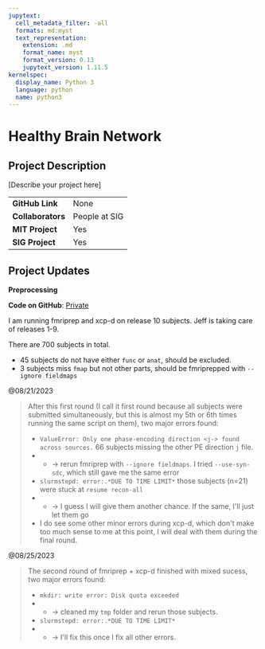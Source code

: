 ```yaml
---
jupytext:
  cell_metadata_filter: -all
  formats: md:myst
  text_representation:
    extension: .md
    format_name: myst
    format_version: 0.13
    jupytext_version: 1.11.5
kernelspec:
  display_name: Python 3
  language: python
  name: python3
---
```


# Healthy Brain Network

## Project Description
[Describe your project here]

| | |
| -------------- | ----------------------------- |
| **GitHub Link**  | None |
| **Collaborators**| People at SIG |
| **MIT Project**  | Yes |
| **SIG Project**  | Yes |


## Project Updates

**Preprocessing**

**Code on GitHub**: [Private](https://github.com/yibeichan/hbn_practice/tree/main/fmri/code)

I am running fmriprep and xcp-d on release 10 subjects. Jeff is taking care of releases 1-9.

There are 700 subjects in total.
- 45 subjects do not have either `func` or `anat`, should be excluded.
- 3 subjects miss `fmap` but not other parts, should be fmriprepped with `--ignore fieldmaps`


@08/21/2023
> After this first round (I call it first round because all subjects were submitted simultaneously, but this is almost my 5th or 6th times running the same script on them), two major errors found:
> - `ValueError: Only one phase-encoding direction <j-> found across sources.` 66 subjects missing the other PE direction `j` file. 
> - - -> rerun fmriprep with `--ignore fieldmaps`. I tried `--use-syn-sdc`, which still gave me the same error
> - `slurmstepd: error:.*DUE TO TIME LIMIT*` those subjects (n=21) were stuck at `resume recon-all`
> - - -> I guess I will give them another chance. If the same, I'll just let them go
> - I do see some other minor errors during xcp-d, which don't make too much sense to me at this point, I will deal with them during the final round.

@08/25/2023
> The second round of fmriprep + xcp-d finished with mixed sucess, two major errors found:
> - `mkdir: write error: Disk quota exceeded` 
> - - -> cleaned my `tmp` folder and rerun those subjects.
> - `slurmstepd: error:.*DUE TO TIME LIMIT*`
> - - -> I'll fix this once I fix all other errors.